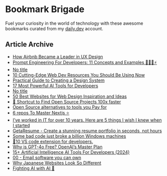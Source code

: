 # Bookmark Brigade
Fuel your curiosity in the world of technology with these awesome bookmarks curated from my [daily.dev](https://app.daily.dev/Anmol-Baranwal) account.

## Article Archive

<!-- DAILY-DEV-BOOKMARKS:START -->
- [How Airbnb Became a Leader in UX Design](https://app.daily.dev/posts/drPmcTLmB?utm_source=rss&utm_medium=bookmarks&utm_campaign=iWZFqWGzJuZ3TMf4ZW9aZ)
- [Prompt Engineering For Developers: 11 Concepts and Examples 🎯🧙‍♂️⚡](https://app.daily.dev/posts/csAlHL5Kh?utm_source=rss&utm_medium=bookmarks&utm_campaign=iWZFqWGzJuZ3TMf4ZW9aZ)
- [No title](https://app.daily.dev/posts/jvchrLbSb?utm_source=rss&utm_medium=bookmarks&utm_campaign=iWZFqWGzJuZ3TMf4ZW9aZ)
- [10 Cutting-Edge Web Dev Resources You Should Be Using Now](https://app.daily.dev/posts/SvqRgMeP5?utm_source=rss&utm_medium=bookmarks&utm_campaign=iWZFqWGzJuZ3TMf4ZW9aZ)
- [Practical Guide to Creating a Design System](https://app.daily.dev/posts/PbNXASDoH?utm_source=rss&utm_medium=bookmarks&utm_campaign=iWZFqWGzJuZ3TMf4ZW9aZ)
- [17 Most Powerful AI Tools for Developers](https://app.daily.dev/posts/uMcahRkca?utm_source=rss&utm_medium=bookmarks&utm_campaign=iWZFqWGzJuZ3TMf4ZW9aZ)
- [No title](https://app.daily.dev/posts/0QSoFLCO3?utm_source=rss&utm_medium=bookmarks&utm_campaign=iWZFqWGzJuZ3TMf4ZW9aZ)
- [50 Best Websites for Web Design Inspiration and Ideas](https://app.daily.dev/posts/6lVWsGxpm?utm_source=rss&utm_medium=bookmarks&utm_campaign=iWZFqWGzJuZ3TMf4ZW9aZ)
- [🎁 Shortcut to Find Open Source Projects 100x faster](https://app.daily.dev/posts/u20enHj7R?utm_source=rss&utm_medium=bookmarks&utm_campaign=iWZFqWGzJuZ3TMf4ZW9aZ)
- [Open Source alternatives to tools you Pay for](https://app.daily.dev/posts/gxwG9U2cF?utm_source=rss&utm_medium=bookmarks&utm_campaign=iWZFqWGzJuZ3TMf4ZW9aZ)
- [6 repos To Master Nextjs ⭐](https://app.daily.dev/posts/dQUmC4E0n?utm_source=rss&utm_medium=bookmarks&utm_campaign=iWZFqWGzJuZ3TMf4ZW9aZ)
- [I’ve worked in IT for over 10 years. Here are 5 things I wish I knew when I started](https://app.daily.dev/posts/oJdMug7vN?utm_source=rss&utm_medium=bookmarks&utm_campaign=iWZFqWGzJuZ3TMf4ZW9aZ)
- [GetaResume - Create a stunning resume portfolio in seconds, not hours](https://app.daily.dev/posts/vL3ZIQ1Nu?utm_source=rss&utm_medium=bookmarks&utm_campaign=iWZFqWGzJuZ3TMf4ZW9aZ)
- [Some bad code just broke a billion Windows machines](https://app.daily.dev/posts/WWyvASV4m?utm_source=rss&utm_medium=bookmarks&utm_campaign=iWZFqWGzJuZ3TMf4ZW9aZ)
- [🤯10 VS code extension for developers.](https://app.daily.dev/posts/DUlx08fvq?utm_source=rss&utm_medium=bookmarks&utm_campaign=iWZFqWGzJuZ3TMf4ZW9aZ)
- [Why is GPT-4o Free? OpenAI’s Master Plan](https://app.daily.dev/posts/jK52vTSGs?utm_source=rss&utm_medium=bookmarks&utm_campaign=iWZFqWGzJuZ3TMf4ZW9aZ)
- [15+ Artificial Intelligence AI Tools For Developers &lpar;2024&rpar;](https://app.daily.dev/posts/YJI4bn5by?utm_source=rss&utm_medium=bookmarks&utm_campaign=iWZFqWGzJuZ3TMf4ZW9aZ)
- [00 - Email software you can own](https://app.daily.dev/posts/nNtEdBh0Z?utm_source=rss&utm_medium=bookmarks&utm_campaign=iWZFqWGzJuZ3TMf4ZW9aZ)
- [Why Japanese Websites Look So Different](https://app.daily.dev/posts/liCW6jvKb?utm_source=rss&utm_medium=bookmarks&utm_campaign=iWZFqWGzJuZ3TMf4ZW9aZ)
- [Fighting AI with AI 🥊](https://app.daily.dev/posts/VjFCyztDd?utm_source=rss&utm_medium=bookmarks&utm_campaign=iWZFqWGzJuZ3TMf4ZW9aZ)
<!-- DAILY-DEV-BOOKMARKS:END -->
